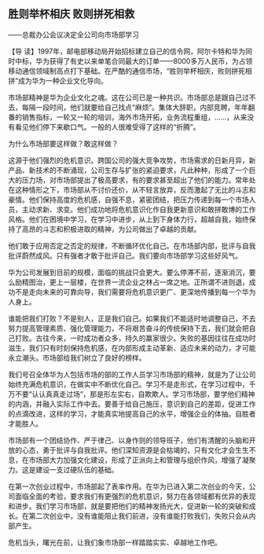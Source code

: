 ## 胜则举杯相庆 败则拼死相救

——总裁办公会议决定全公司向市场部学习



【导  读】1997年，邮电部移动局开始招标建立自己的信令网，阿尔卡特和华为同时中标，华为获得了有史以来单笔合同最大的订单——8000多万人民币，为占领移动通信领域制高点打下基础。在严酷的通信市场，“胜则举杯相庆，败则拼死相拼”成为华为一种企业文化导向。



市场部精神是华为企业文化之魂。这在公司已是一种共识。市场部总是跟自己过不去，每隔一段时间，他们就要给自己找点“麻烦”。集体大辞职，内部竞聘，年年翻番的销售指标，一轮又一轮的培训，海外市场开拓，业务流程重组，……，从来没有看见他们停下来歇口气。一般的人很难受得了这样的“折腾”。

为什么市场部要这样做？敢这样做？

这源于他们强烈的危机意识。跨国公司的强大竞争攻势，市场需求的日新月异，新产品、新技术的不断涌现，公司生存与扩张的紧迫要求，凡此种种，形成了一个巨大的压力场，对市场部提出了极高要求，有的要求甚至超出了他们的能力。常年处在这种情形之下，市场部从不讨价还价，从不轻言放弃，反而激起了无比的斗志和豪情。他们保持高度的危机感，自强不息，紧密团结，把压力传递到每一个市场人员，主动求新、求变。他们成功地将危机意识化作自我更新意识和敢拼敢博的工作风格。他们在困境中学习，在学习中进步，从上到下身体力行，超越自我，始终保持了高昂的斗志和积极进取的精神，为公司做出了卓越的贡献。

他们敢于应用否定之否定的规律，不断循环优化自己。在市场部内部，批评与自我批评蔚然成风。只有强者才敢于批评自己。我们要向市场部学习这些好风气。

华为公司发展到目前的规模，面临的挑战只会更大。要么停滞不前，逐渐消沉，要么励精图治，更上一层楼，在世界一流企业之林占一席之地。正所谓不进则退，成功不是走向未来的可靠向导，我们需要将危机意识更广、更深地传播到每一个华为人身上。

谁能把我们打败？不是别人，正是我们自己。如果我们不能适时地调整自己，不去努力提高管理素质、强化管理能力，不将艰苦奋斗的传统保持下去，我们就会把自己打败。古往今来，一时成功者众多，持久的赢家很少。失败的基因往往在成功时滋生，我们只有时刻保持危机感，在内部形成主动革新、适应未来的动力，才可能永立潮头。市场部给我们树立了良好的榜样。

我们号召全体华为人包括市场的部的工作人员学习市场部的精神，就是为了让公司始终充满危机意识，在做实中不断优化自己。学习不是走形式，在学习过程中，千万不要“认认真真走过场”，那是形左实右，自欺欺人。学习市场部，要学他们精神的内涵，并融入实际工作中去。要善于给自己施压，意识到自己的差距，促进工作的点滴改进，这样的学习，才能真实地提高自己的水平，增强企业的体抽。自胜者才能胜人。

市场部有一个团结协作、严于律己、以身作则的领导班子，他们有清醒的头脑和开放的心态，勇于批评与自我批评。他们深知资源是会枯竭的，只有文化才会生生不息，在市场部大力加强文化建设，形成了正派向上和管理与组织作风，增强了凝聚力。这是建设一支过硬队伍的基础。

在第一次创业过程中，市场部起了表率作用。在华为已进入第二次创业的今天，公司面临全面的考验，要求我们有更强烈的危机意识，努力在各领域都有优异的表现和进步。我们学习市场部，就是要把他们的精神发扬光大，促进新一轮的突破和成长。在第二次创业中，没有谁能阻止我们前进，没有谁能打败我们，失败只会从内部产生。

  危机当头，曙光在前，让我们象市场部一样踏踏实实、卓越地工作吧。
